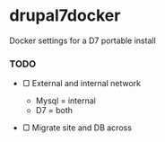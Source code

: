 # drupal7docker
Docker settings for a D7 portable install

### TODO
- &#9634;  External and internal network
    - Mysql = internal
    - D7 = both

- &#9634;  Migrate site and DB across


